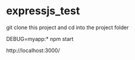 # expressjs_test

git clone this project and cd into the project folder

DEBUG=myapp:* npm start

http://localhost:3000/
